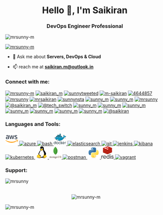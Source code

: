 <h1 align="center">Hello 👋, I'm Saikiran</h1>
<h3 align="center">DevOps Engineer Professional</h3>

<p align="left"> <img src="https://komarev.com/ghpvc/?username=mrsunny-m&label=Profile%20views&color=0e75b6&style=flat" alt="mrsunny-m" /> </p>

<p align="left"> <a href="https://github.com/ryo-ma/github-profile-trophy"><img src="https://github-profile-trophy.vercel.app/?username=mrsunny-m" alt="mrsunny-m" /></a> </p>

- 💬 Ask me about **Servers, DevOps & Cloud**

- 📫 reach me at **saikiran.m@outlook.in**

<h3 align="left">Connect with me:</h3>
<p align="left">
<a href="https://codepen.io/mrsunny-m" target="blank"><img align="center" src="https://raw.githubusercontent.com/rahuldkjain/github-profile-readme-generator/master/src/images/icons/Social/codepen.svg" alt="mrsunny-m" height="30" width="40" /></a>
<a href="https://dev.to/saikiran_m" target="blank"><img align="center" src="https://raw.githubusercontent.com/rahuldkjain/github-profile-readme-generator/master/src/images/icons/Social/devto.svg" alt="saikiran_m" height="30" width="40" /></a>
<a href="https://twitter.com/sunnytweeted" target="blank"><img align="center" src="https://raw.githubusercontent.com/rahuldkjain/github-profile-readme-generator/master/src/images/icons/Social/twitter.svg" alt="sunnytweeted" height="30" width="40" /></a>
<a href="https://linkedin.com/in/m-saikiran" target="blank"><img align="center" src="https://raw.githubusercontent.com/rahuldkjain/github-profile-readme-generator/master/src/images/icons/Social/linked-in-alt.svg" alt="m-saikiran" height="30" width="40" /></a>
<a href="https://stackoverflow.com/users/4644857" target="blank"><img align="center" src="https://raw.githubusercontent.com/rahuldkjain/github-profile-readme-generator/master/src/images/icons/Social/stack-overflow.svg" alt="4644857" height="30" width="40" /></a>
<a href="https://codesandbox.com/mrsunny" target="blank"><img align="center" src="https://raw.githubusercontent.com/rahuldkjain/github-profile-readme-generator/master/src/images/icons/Social/codesandbox.svg" alt="mrsunny" height="30" width="40" /></a>
<a href="https://kaggle.com/mrsaikiran" target="blank"><img align="center" src="https://raw.githubusercontent.com/rahuldkjain/github-profile-readme-generator/master/src/images/icons/Social/kaggle.svg" alt="mrsaikiran" height="30" width="40" /></a>
<a href="https://instagram.com/sunnynsta" target="blank"><img align="center" src="https://raw.githubusercontent.com/rahuldkjain/github-profile-readme-generator/master/src/images/icons/Social/instagram.svg" alt="sunnynsta" height="30" width="40" /></a>
<a href="https://dribbble.com/sunny_m" target="blank"><img align="center" src="https://raw.githubusercontent.com/rahuldkjain/github-profile-readme-generator/master/src/images/icons/Social/dribbble.svg" alt="sunny_m" height="30" width="40" /></a>
<a href="https://www.behance.net/sunny_m" target="blank"><img align="center" src="https://raw.githubusercontent.com/rahuldkjain/github-profile-readme-generator/master/src/images/icons/Social/behance.svg" alt="sunny_m" height="30" width="40" /></a>
<a href="https://hashnode.com/mrsunny" target="blank"><img align="center" src="https://raw.githubusercontent.com/rahuldkjain/github-profile-readme-generator/master/src/images/icons/Social/hashnode.svg" alt="mrsunny" height="30" width="40" /></a>
<a href="https://medium.com/@saikiran_m" target="blank"><img align="center" src="https://raw.githubusercontent.com/rahuldkjain/github-profile-readme-generator/master/src/images/icons/Social/medium.svg" alt="@saikiran_m" height="30" width="40" /></a>
<a href="https://www.youtube.com/c/@tech_switch" target="blank"><img align="center" src="https://raw.githubusercontent.com/rahuldkjain/github-profile-readme-generator/master/src/images/icons/Social/youtube.svg" alt="@tech_switch" height="30" width="40" /></a>
<a href="https://www.codechef.com/users/sunny_m" target="blank"><img align="center" src="https://cdn.jsdelivr.net/npm/simple-icons@3.1.0/icons/codechef.svg" alt="sunny_m" height="30" width="40" /></a>
<a href="https://www.hackerrank.com/sunny_m" target="blank"><img align="center" src="https://raw.githubusercontent.com/rahuldkjain/github-profile-readme-generator/master/src/images/icons/Social/hackerrank.svg" alt="sunny_m" height="30" width="40" /></a>
<a href="https://codeforces.com/profile/sunny_m" target="blank"><img align="center" src="https://raw.githubusercontent.com/rahuldkjain/github-profile-readme-generator/master/src/images/icons/Social/codeforces.svg" alt="sunny_m" height="30" width="40" /></a>
<a href="https://www.leetcode.com/sunny_m" target="blank"><img align="center" src="https://raw.githubusercontent.com/rahuldkjain/github-profile-readme-generator/master/src/images/icons/Social/leet-code.svg" alt="sunny_m" height="30" width="40" /></a>
<a href="https://www.hackerearth.com/sunny_m" target="blank"><img align="center" src="https://raw.githubusercontent.com/rahuldkjain/github-profile-readme-generator/master/src/images/icons/Social/hackerearth.svg" alt="sunny_m" height="30" width="40" /></a>
<a href="https://auth.geeksforgeeks.org/user/sunny_m" target="blank"><img align="center" src="https://raw.githubusercontent.com/rahuldkjain/github-profile-readme-generator/master/src/images/icons/Social/geeks-for-geeks.svg" alt="sunny_m" height="30" width="40" /></a>
<a href="https://www.topcoder.com/members/sunny_m" target="blank"><img align="center" src="https://raw.githubusercontent.com/rahuldkjain/github-profile-readme-generator/master/src/images/icons/Social/topcoder.svg" alt="sunny_m" height="30" width="40" /></a>
<a href="https://discord.gg/@saikiran" target="blank"><img align="center" src="https://raw.githubusercontent.com/rahuldkjain/github-profile-readme-generator/master/src/images/icons/Social/discord.svg" alt="@saikiran" height="30" width="40" /></a>
</p>

<h3 align="left">Languages and Tools:</h3>
<p align="left"> <a href="https://aws.amazon.com" target="_blank" rel="noreferrer"> <img src="https://raw.githubusercontent.com/devicons/devicon/master/icons/amazonwebservices/amazonwebservices-original-wordmark.svg" alt="aws" width="40" height="40"/> </a> <a href="https://azure.microsoft.com/en-in/" target="_blank" rel="noreferrer"> <img src="https://www.vectorlogo.zone/logos/microsoft_azure/microsoft_azure-icon.svg" alt="azure" width="40" height="40"/> </a> <a href="https://www.gnu.org/software/bash/" target="_blank" rel="noreferrer"> <img src="https://www.vectorlogo.zone/logos/gnu_bash/gnu_bash-icon.svg" alt="bash" width="40" height="40"/> </a> <a href="https://www.docker.com/" target="_blank" rel="noreferrer"> <img src="https://raw.githubusercontent.com/devicons/devicon/master/icons/docker/docker-original-wordmark.svg" alt="docker" width="40" height="40"/> </a> <a href="https://www.elastic.co" target="_blank" rel="noreferrer"> <img src="https://www.vectorlogo.zone/logos/elastic/elastic-icon.svg" alt="elasticsearch" width="40" height="40"/> </a> <a href="https://git-scm.com/" target="_blank" rel="noreferrer"> <img src="https://www.vectorlogo.zone/logos/git-scm/git-scm-icon.svg" alt="git" width="40" height="40"/> </a> <a href="https://www.jenkins.io" target="_blank" rel="noreferrer"> <img src="https://www.vectorlogo.zone/logos/jenkins/jenkins-icon.svg" alt="jenkins" width="40" height="40"/> </a> <a href="https://www.elastic.co/kibana" target="_blank" rel="noreferrer"> <img src="https://www.vectorlogo.zone/logos/elasticco_kibana/elasticco_kibana-icon.svg" alt="kibana" width="40" height="40"/> </a> <a href="https://kubernetes.io" target="_blank" rel="noreferrer"> <img src="https://www.vectorlogo.zone/logos/kubernetes/kubernetes-icon.svg" alt="kubernetes" width="40" height="40"/> </a> <a href="https://www.linux.org/" target="_blank" rel="noreferrer"> <img src="https://raw.githubusercontent.com/devicons/devicon/master/icons/linux/linux-original.svg" alt="linux" width="40" height="40"/> </a> <a href="https://www.mongodb.com/" target="_blank" rel="noreferrer"> <img src="https://raw.githubusercontent.com/devicons/devicon/master/icons/mongodb/mongodb-original-wordmark.svg" alt="mongodb" width="40" height="40"/> </a> <a href="https://postman.com" target="_blank" rel="noreferrer"> <img src="https://www.vectorlogo.zone/logos/getpostman/getpostman-icon.svg" alt="postman" width="40" height="40"/> </a> <a href="https://www.python.org" target="_blank" rel="noreferrer"> <img src="https://raw.githubusercontent.com/devicons/devicon/master/icons/python/python-original.svg" alt="python" width="40" height="40"/> </a> <a href="https://redis.io" target="_blank" rel="noreferrer"> <img src="https://raw.githubusercontent.com/devicons/devicon/master/icons/redis/redis-original-wordmark.svg" alt="redis" width="40" height="40"/> </a> <a href="https://www.vagrantup.com/" target="_blank" rel="noreferrer"> <img src="https://www.vectorlogo.zone/logos/vagrantup/vagrantup-icon.svg" alt="vagrant" width="40" height="40"/> </a> </p>

<h3 align="left">Support:</h3>
<p><a href="https://www.buymeacoffee.com/mrsunny"> <img align="left" src="https://cdn.buymeacoffee.com/buttons/v2/default-yellow.png" height="50" width="210" alt="mrsunny" /></a></p><br><br>

<p><img align="center" src="https://github-readme-stats.vercel.app/api/top-langs?username=mrsunny-m&show_icons=true&locale=en&layout=compact" alt="mrsunny-m" /></p>

<p><img align="center" src="https://github-readme-streak-stats.herokuapp.com/?user=mrsunny-m&" alt="mrsunny-m" /></p>
